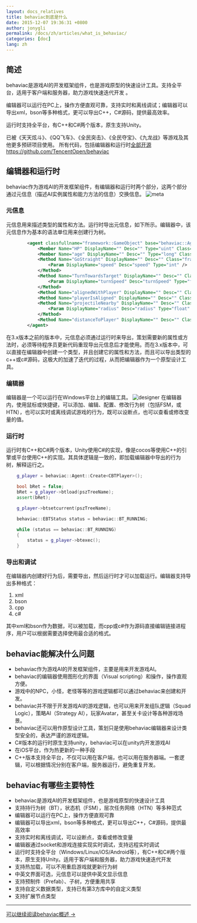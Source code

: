 ```yaml
---
layout: docs_relatives
title: behaviac到底是什么
date: 2015-12-07 19:36:31 +0800
author: jonygli
permalink: /docs/zh/articles/what_is_behaviac/
categories: [doc]
lang: zh
---
```


## 简述

behaviac是游戏AI的开发框架组件，也是游戏原型的快速设计工具。支持全平台，适用于客户端和服务器，助力游戏快速迭代开发 。

编辑器可以运行在PC上，操作方便直观可靠，支持实时和离线调试；编辑器可以导出xml，bson等多种格式，更可以导出C++，C#源码，提供最高效率。

运行时支持全平台，有C++和C#两个版本，原生支持Unity。

已被《天天炫斗》、《QQ飞车》、《全民突击》、《全民夺宝》、《九龙战》等游戏及其他更多预研项目使用。
所有代码，包括编辑器和运行时[全部开源https://github.com/TencentOpen/behaviac](https://github.com/TencentOpen/behaviac)

## 编辑器和运行时
behaviac作为游戏AI的开发框架组件，有编辑器和运行时两个部分，这两个部分通过元信息（描述AI实例属性和能力方法的信息）交换信息。
![meta]({{site.url}}{{site.baseurl}}/img/overview/meta.png)

### 元信息
元信息用来描述类型的属性和方法。运行时导出元信息，如下所示。编辑器中，该元信息作为基本的语法单位用来创建行为树。

```xml
		<agent classfullname="framework::GameObject" base="behaviac::Agent" inherited="true" DisplayName="" Desc="" IsRefType="true">
			<Member Name="HP" DisplayName="" Desc="" Type="uint" Class="framework::GameObject" />
			<Member Name="age" DisplayName="" Desc="" Type="long" Class="framework::GameObject" />
			<Method Name="GoStraight" DisplayName="" Desc="" Class="framework::GameObject" ReturnType="void">
				<Param DisplayName="speed" Desc="speed" Type="int" />
			</Method>
			<Method Name="TurnTowardsTarget" DisplayName="" Desc="" Class="framework::GameObject" ReturnType="int">
				<Param DisplayName="turnSpeed" Desc="turnSpeed" Type="float" />
			</Method>
			<Method Name="alignedWithPlayer" DisplayName="" Desc="" Class="framework::GameObject" ReturnType="bool" />
			<Method Name="playerIsAligned" DisplayName="" Desc="" Class="framework::GameObject" ReturnType="bool" />
			<Method Name="projectileNearby" DisplayName="" Desc="" Class="framework::GameObject" ReturnType="bool">
				<Param DisplayName="radius" Desc="radius" Type="float" />
			</Method>
			<Method Name="distanceToPlayer" DisplayName="" Desc="" Class="framework::GameObject" ReturnType="float" />
		</agent>
```

在3.x版本之前的版本中，元信息必须通过运行时来导出，策划需要新的属性或方法时，必须等待程序员更新代码重现导出元信息后才能使用。而在3.x版本中，可以直接在编辑器中创建一个类型，并且创建它的属性和方法，而且可以导出类型的c++或c#源码，这极大的加速了迭代的过程，从而把编辑器作为一个原型设计工具。

### 编辑器

编辑器是一个可以运行在Windows平台上的编辑工具。
![designer]({{site.url}}{{site.baseurl}}/img/whatisbehaviac/designer.png)
在编辑器内，使用鼠标或快捷键，可以添加、编辑、配置、修改行为树（包括FSM，或HTN），也可以实时或离线调试游戏的行为，既可以设断点，也可以查看或修改变量的值。

### 运行时

运行时有C++和C#两个版本，Unity使用C#的实现，像是cocos等使用C++的引擎或平台使用C++的实现。其具体逻辑是一致的，即加载编辑器中导出的行为树，解释运行之。

```cpp
    g_player = behaviac::Agent::Create<CBTPlayer>();

    bool bRet = false;
    bRet = g_player->btload(pszTreeName);
    assert(bRet);

    g_player->btsetcurrent(pszTreeName);

	behaviac::EBTStatus status = behaviac::BT_RUNNING;

	while (status == behaviac::BT_RUNNING)
	{
		status = g_player->btexec();
	}
```

### 导出和调试
在编辑器内创建好行为后，需要导出，然后运行时才可以加载运行。编辑器支持导出多种格式：

1. xml
2. bson
3. cpp
4. c#

其中xml和bson作为数据，可以被加载，而cpp或c#作为源码直接编辑链接进程序，用户可以根据需要选择使用最合适的格式。

## behaviac能解决什么问题

 - behaviac作为游戏AI的开发框架组件，主要是用来开发游戏AI。
 - behaviac的编辑器使用图形化的界面（Visual scripting）和操作，操作直观方便。
 - 游戏中的NPC，小怪，老怪等等的游戏逻辑都可以通过behaviac来创建和开发。
 - behaviac并不限于开发游戏AI的游戏逻辑，也可以用来开发组队逻辑（Squad Logic），策略AI（Strategy AI），玩家Avatar，甚至关卡设计等各种游戏场景。
 - behaviac还可以用作原型设计工具，策划只是使用behaviac编辑器来设计类型安全的，表达严谨的游戏逻辑。
 - C#版本的运行时原生支持unity，behaviac可以在unity内开发游戏AI
 - 在iOS平台，作为热更新的一种手段
 - C++版本支持全平台，不仅可以用在客户端，也可以用在服务器端。一套逻辑，可以根据情况分别在客户端，服务器运行，避免重复开发。

## behaviac有哪些主要特性
 - behaviac是游戏AI的开发框架组件，也是游戏原型的快速设计工具
 - 支持持行为树（BT），状态机（FSM），层次任务网络（HTN）等多种范式
 - 编辑器可以运行在PC上，操作方便直观可靠
 - 编辑器可以导出xml，bson等多种格式，更可以导出C++，C#源码，提供最高效率
 - 支持实时和离线调试，可以设断点，查看或修改变量
 - 编辑器通过socket和游戏连接实现实时调试，支持远程实时调试
 - 运行时支持全平台（Windows/Linux/iOS/Android等），有C++和C#两个版本，原生支持Unity。适用于客户端和服务器，助力游戏快速迭代开发
 - 支持热加载，可以不用重启游戏就更新行为树
 - 中英文界面可选，元信息可以提供中英文显示信息
 - 支持预制件（Prefab）、子树，方便重用共享
 - 支持自定义数据类型，支持已有第3方库中的自定义类型
 - 支持扩展节点类型

----------------------------
<a href="{{site.url}}{{site.baseurl}}/docs/zh/articles/overview/">可以继续阅读behaviac概述 &rarr;</a>


